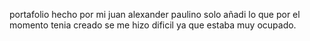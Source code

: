 portafolio hecho por mi juan alexander paulino solo añadi lo que por el momento tenia creado se me hizo dificil ya que estaba muy ocupado.

